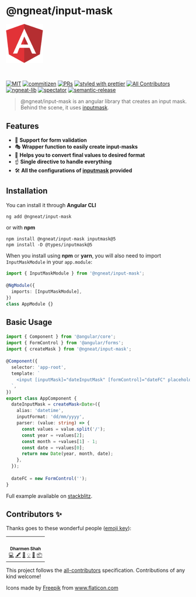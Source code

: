 <p align="center">
  <h1>@ngneat/input-mask</h1>
  <img width="20%" height="20%" src="./logo.svg">
</p>

<br />

[![MIT](https://img.shields.io/packagist/l/doctrine/orm.svg?style=flat-square)](https://github.com/ngneat/input-mask/blob/main/LICENSE)
[![commitizen](https://img.shields.io/badge/commitizen-friendly-brightgreen.svg?style=flat-square)]()
[![PRs](https://img.shields.io/badge/PRs-welcome-brightgreen.svg?style=flat-square)](https://github.com/ngneat/input-mask/pulls)
[![styled with prettier](https://img.shields.io/badge/styled_with-prettier-ff69b4.svg?style=flat-square)](https://github.com/prettier/prettier)
[![All Contributors](https://img.shields.io/badge/all_contributors-0-orange.svg?style=flat-square)](#contributors-)
[![ngneat-lib](https://img.shields.io/badge/made%20with-%40ngneat%2Flib-ad1fe3?logo=angular)](https://github.com/ngneat/lib)
[![spectator](https://img.shields.io/badge/tested%20with-spectator-2196F3.svg?style=flat-square)]()
[![semantic-release](https://img.shields.io/badge/%20%20%F0%9F%93%A6%F0%9F%9A%80-semantic--release-e10079.svg)](https://github.com/semantic-release/semantic-release)

> @ngneat/input-mask is an angular library that creates an input mask. Behind the scene, it uses [inputmask](https://github.com/RobinHerbots/Inputmask).

## Features

- 🔡 **Support for form validation**
- 🎭 **Wrapper function to easily create input-masks**
- 🔁 **Helps you to convert final values to desired format**
- ☝️ **Single directive to handle everything**
- 🛠 **All the configurations of [inputmask](https://github.com/RobinHerbots/Inputmask) provided**

## Installation

You can install it through **Angular CLI**

```
ng add @ngneat/input-mask
```

or with **npm**

```
npm install @ngneat/input-mask inputmask@5
npm install -D @types/inputmask@5
```

When you install using **npm** or **yarn**, you will also need to import `InputMaskModule` in your `app.module`:

```typescript
import { InputMaskModule } from '@ngneat/input-mask';

@NgModule({
  imports: [InputMaskModule],
})
class AppModule {}
```

## Basic Usage

```typescript
import { Component } from '@angular/core';
import { FormControl } from '@angular/forms';
import { createMask } from '@ngneat/input-mask';

@Component({
  selector: 'app-root',
  template: `
    <input [inputMask]="dateInputMask" [formControl]="dateFC" placeholder="dd/mm/yyyy">
  `,
})
export class AppComponent {
  dateInputMask = createMask<Date>({
    alias: 'datetime',
    inputFormat: 'dd/mm/yyyy',
    parser: (value: string) => {
      const values = value.split('/');
      const year = +values[2];
      const month = +values[1] - 1;
      const date = +values[0];
      return new Date(year, month, date);
    },
  });

  dateFC = new FormControl('');
}
```

Full example available on [stackblitz](https://stackblitz.com/edit/angular-ivy-6greu1?file=src/app/app.component.ts).

## Contributors ✨

Thanks goes to these wonderful people ([emoji key](https://allcontributors.org/docs/en/emoji-key)):

<!-- ALL-CONTRIBUTORS-LIST:START - Do not remove or modify this section -->
<!-- prettier-ignore-start -->
<!-- markdownlint-disable -->
<table>
  <tr>
    <td align="center"><a href="https://github.com/shhdharmen"><img src="https://avatars.githubusercontent.com/u/6831283?v=4?s=100" width="100px;" alt=""/><br /><sub><b>Dharmen Shah</b></sub></a><br /><a href="https://github.com/@ngneat/input-mask/commits?author=shhdharmen" title="Code">💻</a> <a href="#content-shhdharmen" title="Content">🖋</a> <a href="https://github.com/@ngneat/input-mask/commits?author=shhdharmen" title="Documentation">📖</a> <a href="#example-shhdharmen" title="Examples">💡</a> <a href="#maintenance-shhdharmen" title="Maintenance">🚧</a> <a href="#platform-shhdharmen" title="Packaging/porting to new platform">📦</a></td>
  </tr>
</table>

<!-- markdownlint-restore -->
<!-- prettier-ignore-end -->

<!-- ALL-CONTRIBUTORS-LIST:END -->

This project follows the [all-contributors](https://github.com/all-contributors/all-contributors) specification. Contributions of any kind welcome!

<div>Icons made by <a href="http://www.freepik.com/" title="Freepik">Freepik</a> from <a href="https://www.flaticon.com/" title="Flaticon">www.flaticon.com</a></div>
